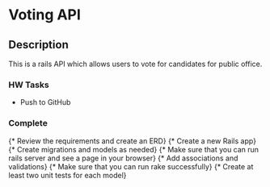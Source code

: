 # Voting API

## Description
This is a rails API which allows users to vote for candidates for public office.

### HW Tasks
* Push to GitHub

### Complete
{* Review the requirements and create an ERD}
{* Create a new Rails app}
{* Create migrations and models as needed}
{* Make sure that you can run rails server and see a page in your browser}
{* Add associations and validations}
{* Make sure that you can run rake successfully}
{* Create at least two unit tests for each model}
